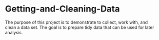 # Getting-and-Cleaning-Data
The purpose of this project is to demonstrate to collect, work with, and clean a data set. The goal is to prepare tidy data that can be used for later analysis.
